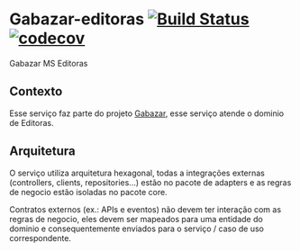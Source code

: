 # Gabazar-editoras [![Build Status](https://app.travis-ci.com/gabazar/gabazar-editoras.svg?branch=main)](https://app.travis-ci.com/gabazar/gabazar-editoras) [![codecov](https://codecov.io/gh/gabazar/gabazar-editoras/branch/main/graph/badge.svg?token=6INNSA35FZ)](https://codecov.io/gh/gabazar/gabazar-editoras)
Gabazar MS Editoras

## Contexto
Esse serviço faz parte do projeto [Gabazar](https://github.com/gabazar/gabazar), esse serviço atende o dominio de Editoras.

## Arquitetura
O serviço utiliza arquitetura hexagonal, todas a integrações externas (controllers, clients, repositories...) estão no pacote de adapters e as regras de negocio estão isoladas no pacote core. 

Contratos externos (ex.: APIs e eventos) não devem ter interação com as regras de negocio, eles devem ser mapeados para uma entidade do dominio e consequentemente enviados para o serviço / caso de uso correspondente.
